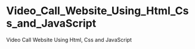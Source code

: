 # Video_Call_Website_Using_Html_Css_and_JavaScript
Video Call Website Using Html, Css and JavaScript
